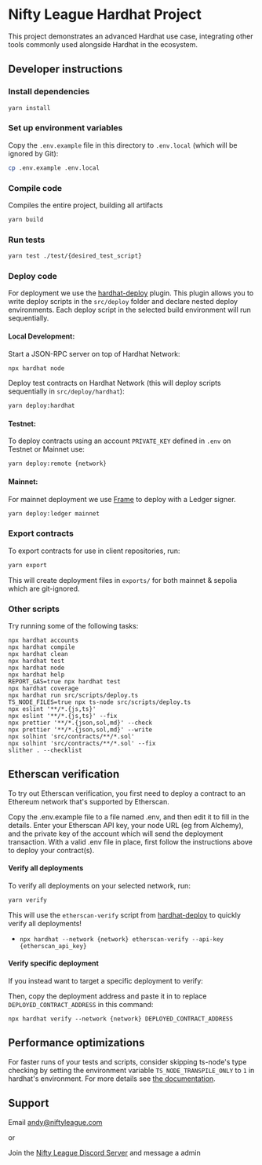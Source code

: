 # Nifty League Hardhat Project

This project demonstrates an advanced Hardhat use case, integrating other tools commonly used alongside Hardhat in the ecosystem.

## Developer instructions

### Install dependencies

```bash
yarn install
```

### Set up environment variables

Copy the `.env.example` file in this directory to `.env.local` (which will be ignored by Git):

```bash
cp .env.example .env.local
```

### Compile code

Compiles the entire project, building all artifacts

```bash
yarn build
```

### Run tests

```bash
yarn test ./test/{desired_test_script}
```

### Deploy code

For deployment we use the [hardhat-deploy](https://github.com/wighawag/hardhat-deploy) plugin. This plugin allows you to write deploy scripts in the `src/deploy` folder and declare nested deploy environments. Each deploy script in the selected build environment will run sequentially.

#### Local Development:

Start a JSON-RPC server on top of Hardhat Network:

```bash
npx hardhat node
```

Deploy test contracts on Hardhat Network (this will deploy scripts sequentially in `src/deploy/hardhat`):

```bash
yarn deploy:hardhat
```

#### Testnet:

To deploy contracts using an account `PRIVATE_KEY` defined in `.env` on Testnet or Mainnet use:

```bash
yarn deploy:remote {network}
```

#### Mainnet:

For mainnet deployment we use [Frame](https://frame.sh/) to deploy with a Ledger signer.

```bash
yarn deploy:ledger mainnet
```

### Export contracts

To export contracts for use in client repositories, run:

```bash
yarn export
```

This will create deployment files in `exports/` for both mainnet & sepolia which are git-ignored.

### Other scripts

Try running some of the following tasks:

```shell
npx hardhat accounts
npx hardhat compile
npx hardhat clean
npx hardhat test
npx hardhat node
npx hardhat help
REPORT_GAS=true npx hardhat test
npx hardhat coverage
npx hardhat run src/scripts/deploy.ts
TS_NODE_FILES=true npx ts-node src/scripts/deploy.ts
npx eslint '**/*.{js,ts}'
npx eslint '**/*.{js,ts}' --fix
npx prettier '**/*.{json,sol,md}' --check
npx prettier '**/*.{json,sol,md}' --write
npx solhint 'src/contracts/**/*.sol'
npx solhint 'src/contracts/**/*.sol' --fix
slither . --checklist
```

## Etherscan verification

To try out Etherscan verification, you first need to deploy a contract to an Ethereum network that's supported by Etherscan.

Copy the .env.example file to a file named .env, and then edit it to fill in the details. Enter your Etherscan API key, your node URL (eg from Alchemy), and the private key of the account which will send the deployment transaction. With a valid .env file in place, first follow the instructions above to deploy your contract(s).

#### Verify all deployments

To verify all deployments on your selected network, run:

```bash
yarn verify
```

This will use the `etherscan-verify` script from [hardhat-deploy](https://github.com/wighawag/hardhat-deploy?tab=readme-ov-file#4-hardhat-etherscan-verify) to quickly verify all deployments!

- `npx hardhat --network {network} etherscan-verify --api-key {etherscan_api_key}`

#### Verify specific deployment

If you instead want to target a specific deployment to verify:

Then, copy the deployment address and paste it in to replace `DEPLOYED_CONTRACT_ADDRESS` in this command:

```shell
npx hardhat verify --network {network} DEPLOYED_CONTRACT_ADDRESS
```

## Performance optimizations

For faster runs of your tests and scripts, consider skipping ts-node's type checking by setting the environment variable `TS_NODE_TRANSPILE_ONLY` to `1` in hardhat's environment. For more details see [the documentation](https://hardhat.org/guides/typescript.html#performance-optimizations).

## Support

Email [andy@niftyleague.com](mailto:andy@niftyleague.com)

or

Join the [Nifty League Discord Server](https://discord.gg/niftyleague) and message a admin
